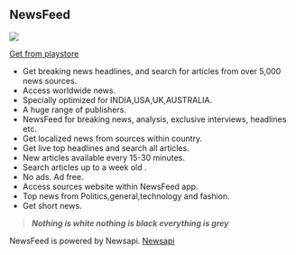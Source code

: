 ## NewsFeed

![](https://github.com/navaneethsaj/newsfeed/blob/master/11e0d141-6fa5-4960-85f6-5b16d893a547.png)

[Get from playstore](https://play.google.com/store/apps/details?id=com.newsfeed.asus.newsfeed&hl=en)

* Get breaking news headlines, and search for articles from over 5,000 news sources.
* Access worldwide news.
* Specially optimized for INDIA,USA,UK,AUSTRALIA.
* A huge range of publishers.
* NewsFeed for breaking news, analysis, exclusive interviews, headlines etc.
* Get localized news from sources within country.
* Get live top headlines and search all articles.
* New articles available every 15-30 minutes.
* Search articles up to a week old .
* No ads. Ad free.
* Access sources website within NewsFeed app.
* Top news from Politics,general,technology and fashion.
* Get short news.

> ___Nothing is white nothing is black everything is grey___

NewsFeed is powered by Newsapi.
[Newsapi](https://newsapi.org/)
